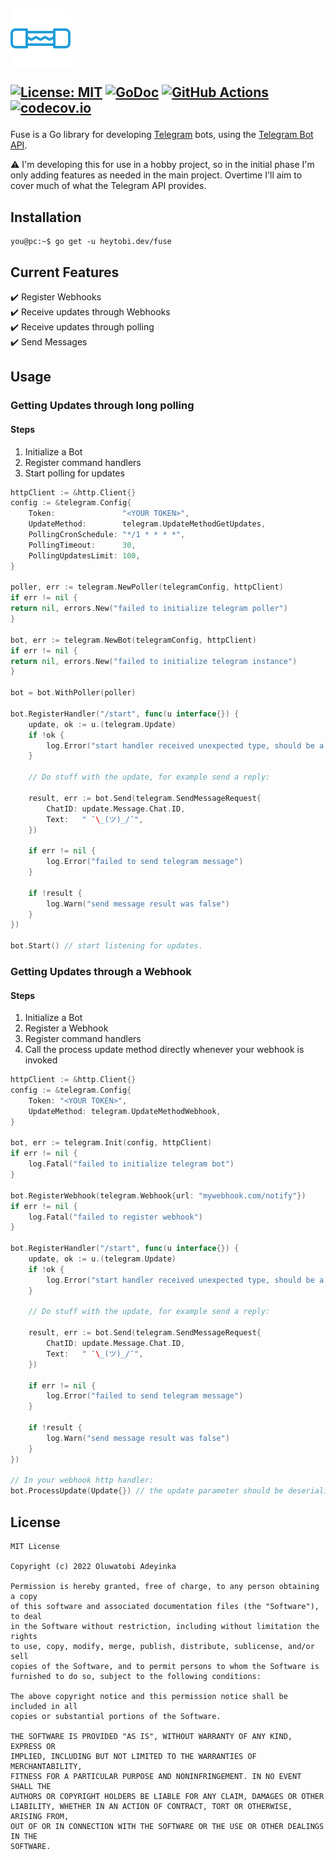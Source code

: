 <h2>
    <img src="./assets/img/fuse.png">
<div>

[![License: MIT](https://img.shields.io/badge/License-MIT-yellow.svg)](https://opensource.org/licenses/MIT)
[![GoDoc](https://godoc.org/heytobi.dev/fuse?status.svg)](https://godoc.org//heytobi.dev/fuse)
[![GitHub Actions](https://github.com/beverlyRoadGoose/fuse/actions/workflows/ci.yml/badge.svg)](https://github.com/beverlyRoadGoose/fuse/actions/workflows/ci.yml)
[![codecov.io](https://codecov.io/gh/beverlyRoadGoose/fuse/coverage.svg?branch=main)](https://codecov.io/gh/beverlyRoadGoose/fuse)
</div>
</h2>

Fuse is a Go library for developing [Telegram](https://telegram.org/) bots, using the [Telegram Bot API](https://core.telegram.org/bots/api).

⚠️ I'm developing this for use in a hobby project, so in the initial phase I'm only adding features as needed in the main project. Overtime I'll aim to cover much of what the Telegram API provides.

## Installation
```console
you@pc:~$ go get -u heytobi.dev/fuse
```

## Current Features
✔️ Register Webhooks  
✔️ Receive updates through Webhooks  
✔️ Receive updates through polling  
✔️ Send Messages  

## Usage
### Getting Updates through long polling
#### Steps
1. Initialize a Bot
2. Register command handlers
3. Start polling for updates

```go
httpClient := &http.Client{}
config := &telegram.Config{
    Token:               "<YOUR TOKEN>",
    UpdateMethod:        telegram.UpdateMethodGetUpdates,
    PollingCronSchedule: "*/1 * * * *",
    PollingTimeout:      30,
    PollingUpdatesLimit: 100,
}

poller, err := telegram.NewPoller(telegramConfig, httpClient)
if err != nil {
return nil, errors.New("failed to initialize telegram poller")
}

bot, err := telegram.NewBot(telegramConfig, httpClient)
if err != nil {
return nil, errors.New("failed to initialize telegram instance")
}

bot = bot.WithPoller(poller)

bot.RegisterHandler("/start", func(u interface{}) {
    update, ok := u.(telegram.Update)
    if !ok {
        log.Error("start handler received unexpected type, should be a telegram update")
    }
    
    // Do stuff with the update, for example send a reply:
    
    result, err := bot.Send(telegram.SendMessageRequest{
        ChatID: update.Message.Chat.ID,
        Text:   " ¯\_(ツ)_/¯",
    })

    if err != nil {
        log.Error("failed to send telegram message")
    }

    if !result {
        log.Warn("send message result was false")
    }
})

bot.Start() // start listening for updates.

```

### Getting Updates through a Webhook
#### Steps
1. Initialize a Bot
2. Register a Webhook
3. Register command handlers
4. Call the process update method directly whenever your webhook is invoked

```go
httpClient := &http.Client{}
config := &telegram.Config{
    Token: "<YOUR TOKEN>",
    UpdateMethod: telegram.UpdateMethodWebhook,
}

bot, err := telegram.Init(config, httpClient)
if err != nil {
    log.Fatal("failed to initialize telegram bot")
}

bot.RegisterWebhook(telegram.Webhook{url: "mywebhook.com/notify"})
if err != nil {
    log.Fatal("failed to register webhook")
}

bot.RegisterHandler("/start", func(u interface{}) {
    update, ok := u.(telegram.Update)
    if !ok {
        log.Error("start handler received unexpected type, should be a telegram update")
    }
    
    // Do stuff with the update, for example send a reply:
    
    result, err := bot.Send(telegram.SendMessageRequest{
        ChatID: update.Message.Chat.ID,
        Text:   " ¯\_(ツ)_/¯",
    })

    if err != nil {
        log.Error("failed to send telegram message")
    }

    if !result {
        log.Warn("send message result was false")
    }
})

// In your webhook http handler:
bot.ProcessUpdate(Update{}) // the update parameter should be deserialized from the request body.
```

## License
```
MIT License

Copyright (c) 2022 Oluwatobi Adeyinka

Permission is hereby granted, free of charge, to any person obtaining a copy
of this software and associated documentation files (the "Software"), to deal
in the Software without restriction, including without limitation the rights
to use, copy, modify, merge, publish, distribute, sublicense, and/or sell
copies of the Software, and to permit persons to whom the Software is
furnished to do so, subject to the following conditions:

The above copyright notice and this permission notice shall be included in all
copies or substantial portions of the Software.

THE SOFTWARE IS PROVIDED "AS IS", WITHOUT WARRANTY OF ANY KIND, EXPRESS OR
IMPLIED, INCLUDING BUT NOT LIMITED TO THE WARRANTIES OF MERCHANTABILITY,
FITNESS FOR A PARTICULAR PURPOSE AND NONINFRINGEMENT. IN NO EVENT SHALL THE
AUTHORS OR COPYRIGHT HOLDERS BE LIABLE FOR ANY CLAIM, DAMAGES OR OTHER
LIABILITY, WHETHER IN AN ACTION OF CONTRACT, TORT OR OTHERWISE, ARISING FROM,
OUT OF OR IN CONNECTION WITH THE SOFTWARE OR THE USE OR OTHER DEALINGS IN THE
SOFTWARE.
```

